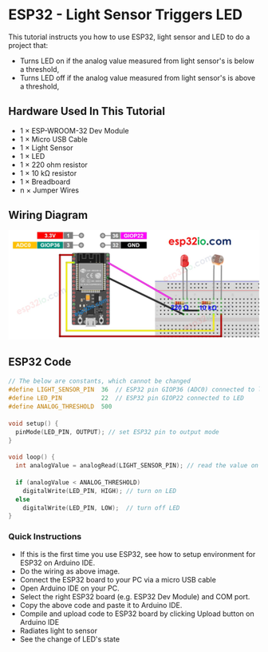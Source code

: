 # ESP32 - Light Sensor Triggers LED

This tutorial instructs you how to use ESP32, light sensor and LED to do a project that:

  * Turns LED on if the analog value measured from light sensor's is below a threshold,
  * Turns LED off if the analog value measured from light sensor's is above a threshold,

## Hardware Used In This Tutorial

  * 1	×	ESP-WROOM-32 Dev Module	
  * 1	×	Micro USB Cable	
  * 1	×	Light Sensor	
  * 1	×	LED	
  * 1	×	220 ohm resistor	
  * 1	×	10 kΩ resistor	
  * 1	×	Breadboard	
  * n	×	Jumper Wires

## Wiring Diagram

![](figs/fig_2_1.jpg)

## ESP32 Code

```c++
// The below are constants, which cannot be changed
#define LIGHT_SENSOR_PIN  36  // ESP32 pin GIOP36 (ADC0) connected to light sensor
#define LED_PIN           22  // ESP32 pin GIOP22 connected to LED
#define ANALOG_THRESHOLD  500

void setup() {
  pinMode(LED_PIN, OUTPUT); // set ESP32 pin to output mode
}

void loop() {
  int analogValue = analogRead(LIGHT_SENSOR_PIN); // read the value on analog pin

  if (analogValue < ANALOG_THRESHOLD)
    digitalWrite(LED_PIN, HIGH); // turn on LED
  else
    digitalWrite(LED_PIN, LOW);  // turn off LED
}

```

### Quick Instructions

  * If this is the first time you use ESP32, see how to setup environment for ESP32 on Arduino IDE.
  * Do the wiring as above image.
  * Connect the ESP32 board to your PC via a micro USB cable
  * Open Arduino IDE on your PC.
  * Select the right ESP32 board (e.g. ESP32 Dev Module) and COM port.
  * Copy the above code and paste it to Arduino IDE.
  * Compile and upload code to ESP32 board by clicking Upload button on Arduino IDE
  * Radiates light to sensor
  * See the change of LED's state



